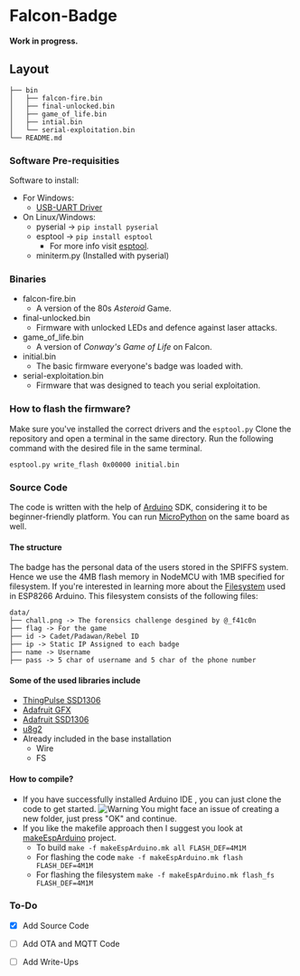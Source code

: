 # Falcon-Badge

**Work in progress.**

## Layout
```
├── bin
│   ├── falcon-fire.bin
│   ├── final-unlocked.bin
│   ├── game_of_life.bin
│   ├── intial.bin
│   └── serial-exploitation.bin
└── README.md

```
### Software Pre-requisities
Software to install:
* For Windows:
    * [USB-UART Driver](https://www.silabs.com/products/development-tools/software/usb-to-uart-bridge-vcp-drivers)
* On Linux/Windows:
    * pyserial -> ```pip install pyserial```
    * esptool -> ```pip install esptool```
        * For more info visit [esptool](https://github.com/espressif/esptool).
    * miniterm.py (Installed with pyserial)

### Binaries

* falcon-fire.bin
    * A version of the 80s *Asteroid* Game.
* final-unlocked.bin
    * Firmware with unlocked LEDs and defence against laser attacks.
* game_of_life.bin
    * A version of *Conway's Game of Life* on Falcon.
* initial.bin
    * The basic firmware everyone's badge was loaded with.
* serial-exploitation.bin
    * Firmware that was designed to teach you serial exploitation.


### How to flash the firmware?

Make sure you've installed the correct drivers and the ```esptool.py```
Clone the repository and open a terminal in the same directory.
Run the following command with the desired file in the same terminal.
```
esptool.py write_flash 0x00000 initial.bin
```
### Source Code
The code is written with the help of [Arduino](https://github.com/esp8266/Arduino) SDK, considering it to be beginner-friendly platform. You can run [MicroPython](https://docs.micropython.org/en/latest/esp8266/tutorial/intro.html) on the same board as well.
#### The structure
The badge has the personal data of the users stored in the SPIFFS system. Hence we use the 4MB flash memory in NodeMCU with 1MB specified for filesystem.
If you're interested in learning more about the [Filesystem](https://arduino-esp8266.readthedocs.io/en/latest/filesystem.html) used in ESP8266 Arduino. 
This filesystem consists of the following files:
```
data/
├── chall.png -> The forensics challenge desgined by @_f41c0n
├── flag -> For the game 
├── id -> Cadet/Padawan/Rebel ID
├── ip -> Static IP Assigned to each badge
├── name -> Username
├── pass -> 5 char of username and 5 char of the phone number

```
#### Some of the used libraries include
* [ThingPulse SSD1306](https://github.com/ThingPulse/esp8266-oled-ssd1306)
* [Adafruit GFX](https://github.com/adafruit/Adafruit-GFX-Library)
* [Adafruit SSD1306](https://github.com/adafruit/Adafruit_SSD1306)
* [u8g2](https://github.com/olikraus/u8g2)
* Already included in the base installation
    * Wire
    * FS
#### How to compile? 
* If you have successfully installed Arduino IDE , you can just clone the code to get started.
![Warning](https://i.ibb.co/0JGRqHv/error.png)
You might face an issue of creating a new folder, just press "OK" and continue.
* If you like the makefile approach then I suggest you look at [makeEspArduino](https://github.com/plerup/makeEspArduino) project.
    * To build 
        ```make -f makeEspArduino.mk all FLASH_DEF=4M1M```
    * For flashing the code 
        ```make -f makeEspArduino.mk flash FLASH_DEF=4M1M```
    * For flashing the filesystem 
        ```make -f makeEspArduino.mk flash_fs FLASH_DEF=4M1M```
### To-Do

* [x] Add Source Code
* [ ] Add OTA and MQTT Code
* [ ] Add Write-Ups


